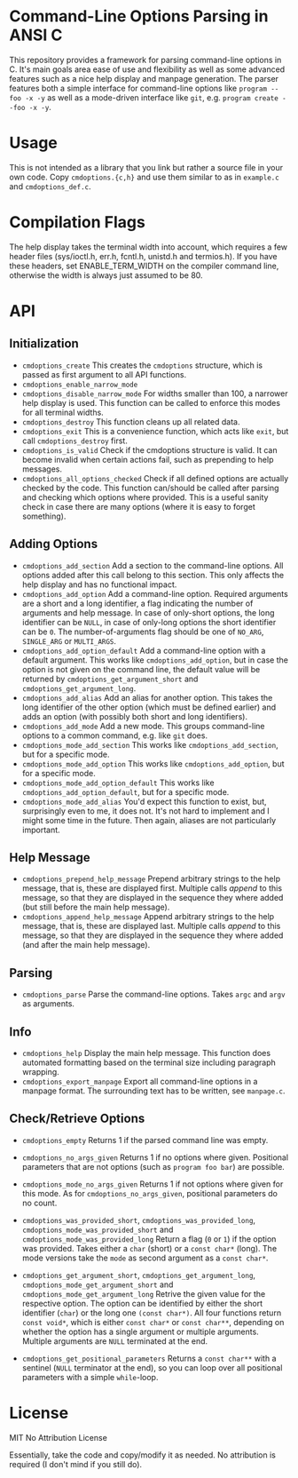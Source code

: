 # Command-Line Options Parsing in ANSI C
This repository provides a framework for parsing command-line options in C.
It's main goals area ease of use and flexibility as well as some advanced features such as a nice help display and manpage generation.
The parser features both a simple interface for command-line options like `program --foo -x -y` as well as a mode-driven interface like `git`, e.g. `program create --foo -x -y`.

# Usage
This is not intended as a library that you link but rather a source file in your own code. Copy `cmdoptions.{c,h}` and use them similar to as in `example.c` and `cmdoptions_def.c`.

# Compilation Flags
The help display takes the terminal width into account, which requires a few header files (sys/ioctl.h, err.h, fcntl.h, unistd.h and termios.h).
If you have these headers, set ENABLE_TERM_WIDTH on the compiler command line, otherwise the width is always just assumed to be 80.

# API
## Initialization
- `cmdoptions_create`
This creates the `cmdoptions` structure, which is passed as first argument to all API functions.
- `cmdoptions_enable_narrow_mode`
- `cmdoptions_disable_narrow_mode`
For widths smaller than 100, a narrower help display is used. This function can be called to enforce this modes for all terminal widths.
- `cmdoptions_destroy`
This function cleans up all related data.
- `cmdoptions_exit`
This is a convenience function, which acts like `exit`, but call `cmdoptions_destroy` first.
- `cmdoptions_is_valid`
Check if the cmdoptions structure is valid. It can become invalid when certain actions fail, such as prepending to help messages.
- `cmdoptions_all_options_checked`
Check if all defined options are actually checked by the code. This function can/should be called after parsing and checking which options where provided. This is a useful sanity check in case there are many options (where it is easy to forget something).

## Adding Options
- `cmdoptions_add_section`
Add a section to the command-line options. All options added after this call belong to this section. This only affects the help display and has no functional impact.
- `cmdoptions_add_option`
Add a command-line option. Required arguments are a short and a long identifier, a flag indicating the number of arguments and help message.
In case of only-short options, the long identifier can be `NULL`, in case of only-long options the short identifier can be `0`.
The number-of-arguments flag should be one of `NO_ARG`, `SINGLE_ARG` or `MULTI_ARGS`.
- `cmdoptions_add_option_default`
Add a command-line option with a default argument. This works like `cmdoptions_add_option`, but in case the option is not given on the command line, the default value will be returned by `cmdoptions_get_argument_short` and `cmdoptions_get_argument_long`.
- `cmdoptions_add_alias`
Add an alias for another option. This takes the long identifier of the other option (which must be defined earlier) and adds an option (with possibly both short and long identifiers).
- `cmdoptions_add_mode`
Add a new mode. This groups command-line options to a common command, e.g. like `git` does.
- `cmdoptions_mode_add_section`
This works like `cmdoptions_add_section`, but for a specific mode.
- `cmdoptions_mode_add_option`
This works like `cmdoptions_add_option`, but for a specific mode.
- `cmdoptions_mode_add_option_default`
This works like `cmdoptions_add_option_default`, but for a specific mode.
- `cmdoptions_mode_add_alias`
You'd expect this function to exist, but, surprisingly even to me, it does not. It's not hard to implement and I might some time in the future. Then again, aliases are not particularly important.


## Help Message
- `cmdoptions_prepend_help_message`
Prepend arbitrary strings to the help message, that is, these are displayed first.
Multiple calls *append* to this message, so that they are displayed in the sequence they where added (but still before the main help message).
- `cmdoptions_append_help_message`
Append arbitrary strings to the help message, that is, these are displayed last.
Multiple calls *append* to this message, so that they are displayed in the sequence they where added (and after the main help message).

## Parsing
- `cmdoptions_parse`
Parse the command-line options. Takes `argc` and `argv` as arguments.

## Info
- `cmdoptions_help`
Display the main help message. This function does automated formatting based on the terminal size including paragraph wrapping.
- `cmdoptions_export_manpage`
Export all command-line options in a manpage format. The surrounding text has to be written, see `manpage.c`.

## Check/Retrieve Options
- `cmdoptions_empty`
Returns 1 if the parsed command line was empty.
- `cmdoptions_no_args_given`
Returns 1 if no options where given. Positional parameters that are not options (such as `program foo bar`) are possible.
- `cmdoptions_mode_no_args_given`
Returns 1 if not options where given for this mode. As for `cmdoptions_no_args_given`, positional parameters do no count.

- `cmdoptions_was_provided_short`, `cmdoptions_was_provided_long`, `cmdoptions_mode_was_provided_short` and `cmdoptions_mode_was_provided_long`
Return a flag (`0` or `1`) if the option was provided. Takes either a `char` (short) or a `const char*` (long).
The mode versions take the `mode` as second argument as a `const char*`.

- `cmdoptions_get_argument_short`, `cmdoptions_get_argument_long`, `cmdoptions_mode_get_argument_short` and `cmdoptions_mode_get_argument_long`
Retrive the given value for the respective option. The option can be identified by either the short identifier (`char`) or the long one `(const char*)`.
All four functions return `const void*`, which is either `const char*` or `const char**`, depending on whether the option has a single argument or multiple arguments.
Multiple arguments are `NULL` terminated at the end.

- `cmdoptions_get_positional_parameters`
Returns a `const char**` with a sentinel (`NULL` terminator at the end), so you can loop over all positional parameters with a simple `while`-loop.

# License
MIT No Attribution License

Essentially, take the code and copy/modify it as needed. No attribution is required (I don't mind if you still do).

